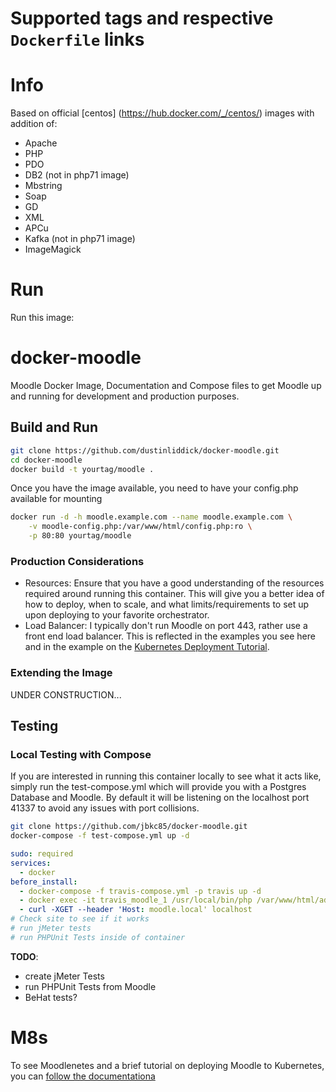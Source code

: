 # Supported tags and respective `Dockerfile` links


# Info
Based on official [centos] (https://hub.docker.com/_/centos/) images with addition of:

- Apache
- PHP
- PDO
- DB2 (not in php71 image)
- Mbstring
- Soap
- GD
- XML
- APCu
- Kafka  (not in php71 image)
- ImageMagick

# Run
Run this image:

# docker-moodle

Moodle Docker Image, Documentation and Compose files to get Moodle up and running for development and production purposes.

## Build and Run

```sh
git clone https://github.com/dustinliddick/docker-moodle.git
cd docker-moodle
docker build -t yourtag/moodle .
```

Once you have the image available, you need to have your config.php available for mounting

```sh
docker run -d -h moodle.example.com --name moodle.example.com \
    -v moodle-config.php:/var/www/html/config.php:ro \
    -p 80:80 yourtag/moodle
```

### Production Considerations

* Resources: Ensure that you have a good understanding of the resources required around running this container.  This will give you a better idea of how to deploy, when to scale, and what limits/requirements to set up upon deploying to your favorite orchestrator.
* Load Balancer: I typically don't run Moodle on port 443, rather use a front end load balancer.  This is reflected in the examples you see here and in the example on the [Kubernetes Deployment Tutorial](https://github.com/jbkc85/moodle-kubernetes-tutorial).


### Extending the Image

UNDER CONSTRUCTION...

## Testing

### Local Testing with Compose

If you are interested in running this container locally to see what it acts like, simply run the test-compose.yml which will provide you with a Postgres Database and Moodle.  By default it will be listening on the localhost port 41337 to avoid any issues with port collisions.

```sh
git clone https://github.com/jbkc85/docker-moodle.git
docker-compose -f test-compose.yml up -d
```


```yaml
sudo: required
services:
  - docker
before_install:
  - docker-compose -f travis-compose.yml -p travis up -d
  - docker exec -it travis_moodle_1 /usr/local/bin/php /var/www/html/admin/cli/install_database.php --adminpass=pa55w0rd --adminemail=moodleadmin@example.com --agree-license --fullname TravisCI --shortname travis
  - curl -XGET --header 'Host: moodle.local' localhost
# Check site to see if it works
# run jMeter tests
# run PHPUnit Tests inside of container
```

**TODO**:

* create jMeter Tests
* run PHPUnit Tests from Moodle
* BeHat tests?


# M8s

To see Moodlenetes and a brief tutorial on deploying Moodle to Kubernetes, you can [follow the documentationa](https://github.com/jbkc85/moodle-kubernetes-tutorial)


